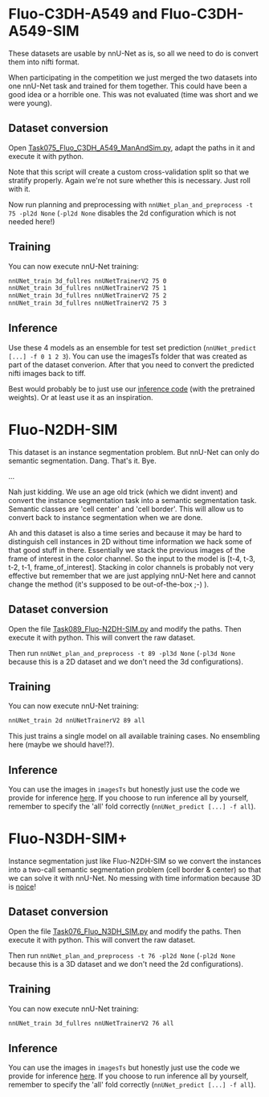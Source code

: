 # Fluo-C3DH-A549 and Fluo-C3DH-A549-SIM
These datasets are usable by nnU-Net as is, so all we need to do is convert them into nifti format. 

When participating in the competition we just merged the two datasets into one nnU-Net task and trained for them 
together. This could have been a good idea or a horrible one. This was not evaluated (time was short and we were young).

## Dataset conversion
Open [Task075_Fluo_C3DH_A549_ManAndSim.py](../../nnunet/dataset_conversion/Task075_Fluo_C3DH_A549_ManAndSim.py), 
adapt the paths in it and execute it with python.

Note that this script will create a custom cross-validation split so that we stratify properly. Again we're not 
sure whether this is necessary. Just roll with it.

Now run planning and preprocessing with 
`nnUNet_plan_and_preprocess -t 75 -pl2d None` (`-pl2d None` disables the 2d configuration which is not needed here!)

## Training
You can now execute nnU-Net training:
```bash
nnUNet_train 3d_fullres nnUNetTrainerV2 75 0
nnUNet_train 3d_fullres nnUNetTrainerV2 75 1
nnUNet_train 3d_fullres nnUNetTrainerV2 75 2
nnUNet_train 3d_fullres nnUNetTrainerV2 75 3
```

## Inference

Use these 4 models as an ensemble for test set prediction (`nnUNet_predict [...] -f 0 1 2 3`). You can use the 
imagesTs folder that was created as part of the dataset converion. After that you need to 
convert the predicted nifti images back to tiff. 

Best would probably be to just use our [inference code](http://celltrackingchallenge.net/participants/DKFZ-GE/) 
(with the pretrained weights). Or at least use it as an inspiration.

# Fluo-N2DH-SIM
This dataset is an instance segmentation problem. But nnU-Net can only do semantic segmentation. Dang. That's it. Bye.

...

Nah just kidding. We use an age old trick (which we didnt invent) and convert the instance segmentation task into a 
semantic segmentation task. Semantic classes are 'cell center' and 'cell border'. This will allow us to convert back
to instance segmentation when we are done.

Ah and this dataset is also a time series and because it may be hard to distinguish cell instances in 2D without time 
information we hack some of that good stuff in there. Essentially we stack the previous images of the frame of interest 
in the color channel. So the input to the model is [t-4, t-3, t-2, t-1, frame_of_interest]. Stacking in color channels
is probably not very effective but remember that we are just applying nnU-Net here and cannot change the method 
(it's supposed to be out-of-the-box ;-) ).

## Dataset conversion

Open the file [Task089_Fluo-N2DH-SIM.py](../../nnunet/dataset_conversion/Task089_Fluo-N2DH-SIM.py) and 
modify the paths. Then execute it with python. This will convert the raw dataset.

Then run `nnUNet_plan_and_preprocess -t 89 -pl3d None` (`-pl3d None` because this is a 2D dataset and we don't need 
the 3d configurations).

## Training
You can now execute nnU-Net training:
```bash
nnUNet_train 2d nnUNetTrainerV2 89 all
```

This just trains a single model on all available training cases. No ensembling here (maybe we should have!?).

## Inference
You can use the images in `imagesTs` but honestly just use the code we provide for inference 
[here](http://celltrackingchallenge.net/participants/DKFZ-GE/). If you choose to run inference all by yourself, 
remember to specify the 'all' fold correctly (`nnUNet_predict [...] -f all`).

# Fluo-N3DH-SIM+
Instance segmentation just like Fluo-N2DH-SIM so we convert the instances into a two-call semantic segmentation 
problem (cell border & center) so that we can solve it with nnU-Net. No messing with time information because 3D is 
[noice](https://thumbs.gfycat.com/CoordinatedEnergeticChipmunk-size_restricted.gif)! 

## Dataset conversion
Open the file [Task076_Fluo_N3DH_SIM.py](../../nnunet/dataset_conversion/Task076_Fluo_N3DH_SIM.py) and 
modify the paths. Then execute it with python. This will convert the raw dataset.

Then run `nnUNet_plan_and_preprocess -t 76 -pl2d None` (`-pl2d None` because this is a 3D dataset and we don't need the 
2d configurations).

## Training
You can now execute nnU-Net training:
```bash
nnUNet_train 3d_fullres nnUNetTrainerV2 76 all
```

## Inference
You can use the images in `imagesTs` but honestly just use the code we provide for inference 
[here](http://celltrackingchallenge.net/participants/DKFZ-GE/). If you choose to run inference all by yourself, 
remember to specify the 'all' fold correctly (`nnUNet_predict [...] -f all`).
